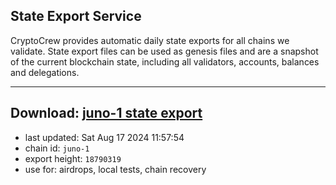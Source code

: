 ## State Export Service
CryptoCrew provides automatic daily state exports for all chains we validate. State export files can be used as genesis files and are a snapshot of the current blockchain state, including all validators, accounts, balances and delegations.

---
**Download: [juno-1 state export](https://dl-eu2.ccvalidators.com/SERVICE/juno/juno-1_export_18790319.json)**
---

- last updated: Sat Aug 17 2024 11:57:54
- chain id: `juno-1`
- export height: `18790319`
- use for: airdrops, local tests, chain recovery
